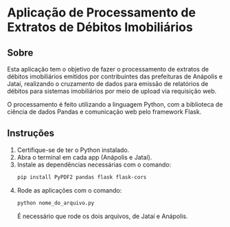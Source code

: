 # Aplicação de Processamento de Extratos de Débitos Imobiliários

## Sobre

Esta aplicação tem o objetivo de fazer o processamento de extratos de débitos imobiliários emitidos por contribuintes das prefeituras de Anápolis e Jataí, realizando o cruzamento de dados para emissão de relatórios de débitos
para sistemas imobiliários por meio de upload via requisição web.

O processamento é feito utilizando a linguagem Python, com a biblioteca de ciência de dados Pandas e comunicação web pelo framework Flask.

## Instruções

1. Certifique-se de ter o Python instalado.
2. Abra o terminal em cada app (Anápolis e Jataí).
3. Instale as dependências necessárias com o comando:
    ```sh
    pip install PyPDF2 pandas flask flask-cors
    ```
4. Rode as aplicações com o comando:
    ```sh
    python nome_do_arquivo.py
    ```
    É necessário que rode os dois arquivos, de Jataí e Anápolis.

